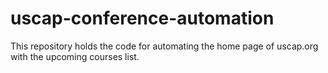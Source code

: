 # uscap-conference-automation

This repository holds the code for automating the home page of uscap.org with the upcoming courses list.